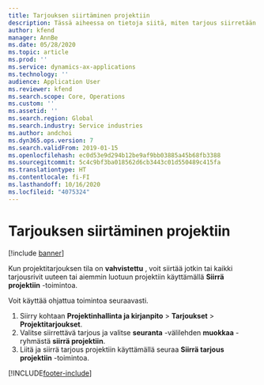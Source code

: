 ```yaml
---
title: Tarjouksen siirtäminen projektiin
description: Tässä aiheessa on tietoja siitä, miten tarjous siirretään uuteen tai aiemmin luotuun projektiin.
author: kfend
manager: AnnBe
ms.date: 05/28/2020
ms.topic: article
ms.prod: ''
ms.service: dynamics-ax-applications
ms.technology: ''
audience: Application User
ms.reviewer: kfend
ms.search.scope: Core, Operations
ms.custom: ''
ms.assetid: ''
ms.search.region: Global
ms.search.industry: Service industries
ms.author: andchoi
ms.dyn365.ops.version: 7
ms.search.validFrom: 2019-01-15
ms.openlocfilehash: ec0d53e9d294b12be9af9bb03885a45b68fb3388
ms.sourcegitcommit: 5c4c9bf3ba018562d6cb3443c01d550489c415fa
ms.translationtype: HT
ms.contentlocale: fi-FI
ms.lasthandoff: 10/16/2020
ms.locfileid: "4075324"
---
```

# <a name="transfer-a-quotation-to-a-project"></a>Tarjouksen siirtäminen projektiin

[!include [banner](../includes/banner.md)]

Kun projektitarjouksen tila on **vahvistettu** , voit siirtää jotkin tai kaikki tarjousrivit uuteen tai aiemmin luotuun projektiin käyttämällä **Siirrä projektiin** -toimintoa. 

Voit käyttää ohjattua toimintoa seuraavasti.

1. Siirry kohtaan **Projektinhallinta ja kirjanpito** > **Tarjoukset** > **Projektitarjoukset**.
2. Valitse siirrettävä tarjous ja valitse **seuranta** -välilehden **muokkaa** -ryhmästä **siirrä projektiin**.
3. Liitä ja siirrä tarjous projektiin käyttämällä seuraa **Siirrä tarjous projektiin** -toimintoa.


[!INCLUDE[footer-include](../includes/footer-banner.md)]